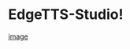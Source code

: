 # EdgeTTS-Studio!

[image](https://github.com/user-attachments/assets/c74838fa-321b-43fb-8c16-db82fefa1217)
